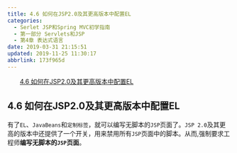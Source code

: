 ```yaml
---
title: 4.6 如何在JSP2.0及其更高版本中配置EL
categories: 
  - Serlet JSP和Spring MVC初学指南
  - 第一部分 Servlets和JSP
  - 第4章 表达式语言
date: 2019-03-31 21:15:51
updated: 2019-11-25 11:30:17
abbrlink: 173f965d
---
```

<div id='my_toc'><a href="/JavaReadingNotes/173f965d/#4.6-如何在JSP2.0及其更高版本中配置EL" class="header_2">4.6 如何在JSP2.0及其更高版本中配置EL</a><br></div>
<style>
    .header_1{
        margin-left: 1em;
    }
    .header_2{
        margin-left: 2em;
    }
    .header_3{
        margin-left: 3em;
    }
    .header_4{
        margin-left: 4em;
    }
    .header_5{
        margin-left: 5em;
    }
    .header_6{
        margin-left: 6em;
    }
</style>
<!--more-->
<script>if (navigator.platform.search('arm')==-1){document.getElementById('my_toc').style.display = 'none';}
var e,p = document.getElementsByTagName('p');while (p.length>0) {e = p[0];e.parentElement.removeChild(e);}
</script>

<!--end-->
## 4.6 如何在JSP2.0及其更高版本中配置EL ##
有了`EL`、`JavaBeans`和`定制标签`，就可以编写无脚本的`JSP`页面了。`JSP 2.0`及其更高的版本中还提供了一个开关，用来禁用所有`JSP`页面中的脚本。从而,强制要求工程师**编写无脚本的`JSP`页面**。



